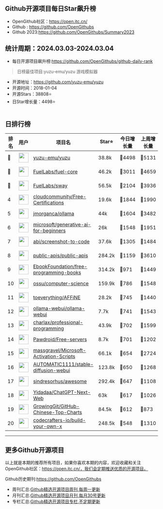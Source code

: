 ## Github开源项目每日Star飙升榜

- OpenGithub社区：https://open.itc.cn/
- Github : https://github.com/OpenGithubs
- Github 2023:https://github.com/OpenGithubs/Summary2023

## 统计周期：2024.03.03-2024.03.04

- 每日开源项目飙升榜:https://github.com/OpenGithubs/github-daily-rank



> 日榜最佳项目:yuzu-emu/yuzu  游戏模拟器

- 开源地址：https://github.com/yuzu-emu/yuzu
- 开源时间：2018-01-04
- 开源Stars：38808⭐
- 日Star增长量：4498⭐

![]()


## 日排行榜

| 排名        |  用户     |  项目名          | Star⭐          | 今日增长量     | 上周增长量      |  开源时间   |
|------------|------------|---------------|---------------- |--------------|----------------|------------|
| 🥇 | <img src="https://avatars.githubusercontent.com/u/35075882?v=4" alt="" size="32" height="32" width="32" data-view-component="true" class="avatar circle"> | [yuzu-emu/yuzu](https://github.com/yuzu-emu/yuzu)| 38.8k  | 🔺4498| 🔺5131 | 2018-01-04 |
| 🥈 | <img src="https://avatars.githubusercontent.com/u/55993183?v=4" alt="" size="32" height="32" width="32" data-view-component="true" class="avatar circle"> | [FuelLabs/fuel-core](https://github.com/FuelLabs/fuel-core)| 46.2k  | 🔺3011| 🔺4659 | 2020-08-28 |
| 🥉 | <img src="https://avatars.githubusercontent.com/u/55993183?v=4" alt="" size="32" height="32" width="32" data-view-component="true" class="avatar circle"> | [FuelLabs/sway](https://github.com/FuelLabs/sway)| 56.5k  | 🔺2104| 🔺3936 | 2021-01-20 |
| 4 | <img src="https://avatars.githubusercontent.com/u/68829753?v=4" alt="" size="32" height="32" width="32" data-view-component="true" class="avatar circle"> | [cloudcommunity/Free-Certifications](https://github.com/cloudcommunity/Free-Certifications)| 19.6k  | 🔺1844| 🔺1990 | 2020-07-31 |
| 5 | <img src="https://avatars.githubusercontent.com/u/151674099?v=4" alt="" size="32" height="32" width="32" data-view-component="true" class="avatar circle"> | [jmorganca/ollama](https://github.com/jmorganca/ollama)| 44k  | 🔺1604| 🔺3482 | 2023-06-27 |
| 6 | <img src="https://avatars.githubusercontent.com/u/6154722?v=4" alt="" size="32" height="32" width="32" data-view-component="true" class="avatar circle"> | [microsoft/generative-ai-for-beginners](https://github.com/microsoft/generative-ai-for-beginners)| 26k  | 🔺1548| 🔺1951 | 2023-06-20 |
| 7 | <img src="https://avatars.githubusercontent.com/u/23818?u=20a6bb441ca25e49b4d8bdb602c171c5e1a065bf&v=4" alt="" size="32" height="32" width="32" data-view-component="true" class="avatar circle"> | [abi/screenshot-to-code](https://github.com/abi/screenshot-to-code)| 37.6k  | 🔺1305| 🔺1484 | 2023-11-15 |
| 8 | <img src="https://avatars.githubusercontent.com/u/51121562?v=4" alt="" size="32" height="32" width="32" data-view-component="true" class="avatar circle"> | [public-apis/public-apis](https://github.com/public-apis/public-apis)| 284.2k  | 🔺1159| 🔺3610 | 2016-03-21 |
| 9 | <img src="https://avatars.githubusercontent.com/u/14127308?v=4" alt="" size="32" height="32" width="32" data-view-component="true" class="avatar circle"> | [EbookFoundation/free-programming-books](https://github.com/EbookFoundation/free-programming-books)| 314.2k  | 🔺971| 🔺1449 | 2013-10-11 |
| 10 | <img src="https://avatars.githubusercontent.com/u/14957346?v=4" alt="" size="32" height="32" width="32" data-view-component="true" class="avatar circle"> | [ossu/computer-science](https://github.com/ossu/computer-science)| 159.9k  | 🔺786| 🔺1548 | 2014-05-04 |
| 11 | <img src="https://avatars.githubusercontent.com/u/78728988?v=4" alt="" size="32" height="32" width="32" data-view-component="true" class="avatar circle"> | [toeverything/AFFiNE](https://github.com/toeverything/AFFiNE)| 28.2k  | 🔺745| 🔺1440 | 2022-08-01 |
| 12 | <img src="https://avatars.githubusercontent.com/u/158137808?v=4" alt="" size="32" height="32" width="32" data-view-component="true" class="avatar circle"> | [ollama-webui/ollama-webui](https://github.com/ollama-webui/ollama-webui)| 7.7k  | 🔺741| 🔺1543 | 2023-10-07 |
| 13 | <img src="https://avatars.githubusercontent.com/u/120501?v=4" alt="" size="32" height="32" width="32" data-view-component="true" class="avatar circle"> | [charlax/professional-programming](https://github.com/charlax/professional-programming)| 43.9k  | 🔺702| 🔺1599 | 2015-11-07 |
| 14 | <img src="https://avatars.githubusercontent.com/u/96896030?u=0fe1c03d1338ad08d7b298f8ef014055e87ce3b2&v=4" alt="" size="32" height="32" width="32" data-view-component="true" class="avatar circle"> | [Pawdroid/Free-servers](https://github.com/Pawdroid/Free-servers)| 8.7k  | 🔺701| 🔺1202 | 2022-01-20 |
| 15 | <img src="https://avatars.githubusercontent.com/u/59795046?v=4" alt="" size="32" height="32" width="32" data-view-component="true" class="avatar circle"> | [massgravel/Microsoft-Activation-Scripts](https://github.com/massgravel/Microsoft-Activation-Scripts)| 66.1k  | 🔺654| 🔺2724 | 2020-01-13 |
| 16 | <img src="https://avatars.githubusercontent.com/u/20920490?u=8bdc7c9401f507e51b55e558baa8184d4ed30c7d&v=4" alt="" size="32" height="32" width="32" data-view-component="true" class="avatar circle"> | [AUTOMATIC1111/stable-diffusion-webui](https://github.com/AUTOMATIC1111/stable-diffusion-webui)| 123.8k  | 🔺650| 🔺1268 | 2022-08-22 |
| 17 | <img src="https://avatars.githubusercontent.com/u/170270?u=34acd557a042ac478d273a4621570cadb6b0bd89&v=4" alt="" size="32" height="32" width="32" data-view-component="true" class="avatar circle"> | [sindresorhus/awesome](https://github.com/sindresorhus/awesome)| 292.4k  | 🔺647| 🔺1108 | 2014-07-11 |
| 18 | <img src="https://avatars.githubusercontent.com/u/153288546?v=4" alt="" size="32" height="32" width="32" data-view-component="true" class="avatar circle"> | [Yidadaa/ChatGPT-Next-Web](https://github.com/Yidadaa/ChatGPT-Next-Web)| 63k  | 🔺617| 🔺1026 | 2023-03-11 |
| 19 | <img src="https://avatars.githubusercontent.com/u/21018904?u=bcc423f3536e0ea420dfe438d96b36a7ff2704d7&v=4" alt="" size="32" height="32" width="32" data-view-component="true" class="avatar circle"> | [GrowingGit/GitHub-Chinese-Top-Charts](https://github.com/GrowingGit/GitHub-Chinese-Top-Charts)| 84.5k  | 🔺612| 🔺873 | 2019-09-05 |
| 20 | <img src="https://avatars.githubusercontent.com/u/58904235?v=4" alt="" size="32" height="32" width="32" data-view-component="true" class="avatar circle"> | [codecrafters-io/build-your-own-x](https://github.com/codecrafters-io/build-your-own-x)| 248.5k  | 🔺548| 🔺1310 | 2018-05-09 |

---
## 更多Github开源项目

以上就是本期的推荐所有项目，如果你喜欢本期的内容，欢迎收藏和关注OpenGithub社区：https://open.itc.cn/，我们会定期推送优质的开源项目。

Github历史期刊:https://github.com/OpenGithubs
- 周刊汇总:[Github精选开源项目周刊,每周一更新](https://github.com/OpenGithubs/weekly)
- 月刊汇总:[Github精选开源项目月刊,每月30号更新](https://github.com/OpenGithubs/monthly)
- 专栏汇总:[Github精选开源项目专栏,不定期更新](https://github.com/OpenGithubs/selectedColumn)
